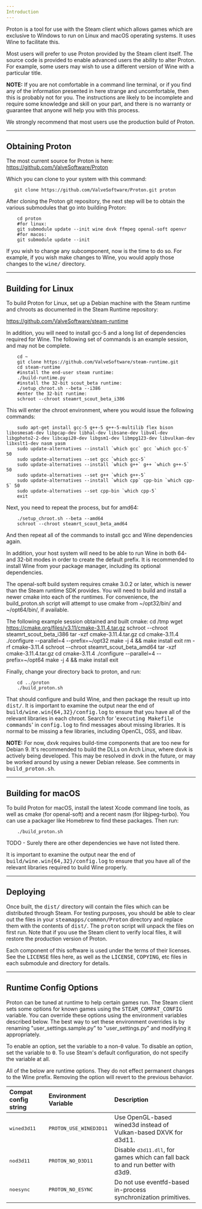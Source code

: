 ```yaml
---
Introduction
---
```

Proton is a tool for use with the Steam client which allows games which are
exclusive to Windows to run on Linux and macOS operating systems. It uses Wine
to facilitate this.

Most users will prefer to use Proton provided by the Steam client itself.  The
source code is provided to enable advanced users the ability to alter
Proton.  For example, some users may wish to use a different version of Wine with
a particular title.

**NOTE:** If you are not comfortable in a command line terminal, or if you find
any of the information presented in here strange and uncomfortable, then
this is probably not for you.  The instructions are likely to be incomplete
and require some knowledge and skill on your part, and there is no warranty
or guarantee that anyone will help you with this process.

We strongly recommend that most users use the production build of Proton.

---
Obtaining Proton
---
The most current source for Proton is here:
  <https://github.com/ValveSoftware/Proton>

Which you can clone to your system with this command:

       git clone https://github.com/ValveSoftware/Proton.git proton

After cloning the Proton git repository, the next step will be to
obtain the various submodules that go into building Proton:

        cd proton
        #for linux:
        git submodule update --init wine dxvk ffmpeg openal-soft openvr
        #for macos:
        git submodule update --init

If you wish to change any subcomponent, now is the time to do so.
For example, if you wish make changes to Wine, you would apply those
changes to the <tt>wine/</tt> directory.

---
Building for Linux
---
To build Proton for Linux, set up a Debian machine with the Steam runtime and
chroots as documented in the Steam Runtime repository:

  <https://github.com/ValveSoftware/steam-runtime>

In addition, you will need to install gcc-5 and a long list of dependencies
required for Wine. The following set of commands is an example session, and may
not be complete.

        cd ~
        git clone https://github.com/ValveSoftware/steam-runtime.git
        cd steam-runtime
        #install the end-user steam runtime:
        ./build-runtime.py
        #install the 32-bit scout_beta runtime:
        ./setup_chroot.sh --beta --i386
        #enter the 32-bit runtime:
        schroot --chroot steamrt_scout_beta_i386

This will enter the chroot environment, where you would issue the following commands:

        sudo apt-get install gcc-5 g++-5 g++-5-multilib flex bison libosmesa6-dev libpcap-dev libhal-dev libsane-dev libv4l-dev libgphoto2-2-dev libcapi20-dev libgsm1-dev libmpg123-dev libvulkan-dev libxslt1-dev nasm yasm
        sudo update-alternatives --install `which gcc` gcc `which gcc-5` 50
        sudo update-alternatives --set gcc `which gcc-5`
        sudo update-alternatives --install `which g++` g++ `which g++-5` 50
        sudo update-alternatives --set g++ `which g++-5`
        sudo update-alternatives --install `which cpp` cpp-bin `which cpp-5` 50
        sudo update-alternatives --set cpp-bin `which cpp-5`
        exit

Next, you need to repeat the process, but for amd64:

        ./setup_chroot.sh --beta --amd64
        schroot --chroot steamrt_scout_beta_amd64

And then repeat all of the commands to install gcc and Wine dependencies again.

In addition, your host system will need to be able to run Wine in both 64- and
32-bit modes in order to create the default prefix. It is recommended to
install Wine from your package manager, including its optional dependencies.

The openal-soft build system requires cmake 3.0.2 or later, which is newer than
the Steam runtime SDK provides. You will need to build and install a newer
cmake into each of the runtimes. For convenience, the build_proton.sh script
will attempt to use cmake from ~/opt32/bin/ and ~/opt64/bin/, if available.

The following example session obtained and built cmake:
    cd /tmp
    wget https://cmake.org/files/v3.11/cmake-3.11.4.tar.gz
    schroot --chroot steamrt_scout_beta_i386
    tar -xzf cmake-3.11.4.tar.gz
    cd cmake-3.11.4
    ./configure --parallel=4 --prefix=~/opt32
    make -j 4 && make install
    exit
    rm -rf cmake-3.11.4
    schroot --chroot steamrt_scout_beta_amd64
    tar -xzf cmake-3.11.4.tar.gz
    cd cmake-3.11.4
    ./configure --parallel=4 --prefix=~/opt64
    make -j 4 && make install
    exit


Finally, change your directory back to proton, and run:

        cd ../proton
        ./build_proton.sh

That should configure and build Wine, and then package the result up into
<tt>dist/</tt>. It is important to examine the output near the end of
<tt>build/wine.win{64,32}/config.log</tt> to ensure that you have all of the relevant
libraries in each chroot. Search for '<tt>executing Makefile commands</tt>' in
<tt>config.log</tt> to find messages about missing libraries. It is normal to be missing
a few libraries, including OpenCL, OSS, and libav.

**NOTE:** For now, dxvk requires build-time components that are too new for
Debian 9. It's recommended to build the DLLs on Arch Linux, where dxvk is
actively being developed. This may be resolved in dxvk in the future, or may
be worked around by using a newer Debian release. See comments in <tt>build_proton.sh</tt>.

---
Building for macOS
---
To build Proton for macOS, install the latest Xcode command line tools, as
well as cmake (for openal-soft) and a recent nasm (for libjpeg-turbo). You can
use a packager like Homebrew to find these packages. Then run:

        ./build_proton.sh

TODO - Surely there are other dependencies we have not listed there.

It is important to examine the output near the end of
<tt>build/wine.win{64,32}/config.log</tt> to ensure that you have all of the
relevant libraries required to build Wine properly.

---
Deploying
---
Once built, the <tt>dist/</tt> directory will contain the files which can be distributed
through Steam. For testing purposes, you should be able to clear out the files
in your <tt>steamapps/common/Proton</tt> directory and replace them with the contents of
<tt>dist/</tt>. The <tt>proton</tt> script will unpack the files on first run.  Note that if you
use the Steam client to verify local files, it will restore the production version
of Proton.

Each component of this software is used under the terms of their licenses.
See the <tt>LICENSE</tt> files here, as well as the <tt>LICENSE</tt>, <tt>COPYING</tt>, etc files in each
submodule and directory for details.


----
Runtime Config Options
----
Proton can be tuned at runtime to help certain games run. The Steam client sets
some options for known games using the <tt>STEAM_COMPAT_CONFIG</tt> variable.
You can override these options using the environment variables described below.
The best way to set these environment overrides is by renaming
"user_settings.sample.py" to "user_settings.py" and modifying it appropriately.

To enable an option, set the variable to a non-<tt>0</tt> value.  To disable an
option, set the variable to <tt>0</tt>. To use Steam's default configuration, do
not specify the variable at all.

All of the below are runtime options. They do not effect permanent changes to
the Wine prefix. Removing the option will revert to the previous behavior.

| Compat config string  | Environment Variable           | Description  |
| :-------------------- | :----------------------------- | :----------- |
| <tt>wined3d11</tt>    | <tt>PROTON_USE_WINED3D11</tt>  | Use OpenGL-based wined3d instead of Vulkan-based DXVK for d3d11. |
| <tt>nod3d11</tt>      | <tt>PROTON_NO_D3D11</tt>       | Disable <tt>d3d11.dll</tt>, for games which can fall back to and run better with d3d9. |
| <tt>noesync</tt>      | <tt>PROTON_NO_ESYNC</tt>       | Do not use eventfd-based in-process synchronization primitives. |

<!-- Target:  GitHub Flavor Markdown.  To test locally:  pandoc -f markdown_github -t html README.md  -->
